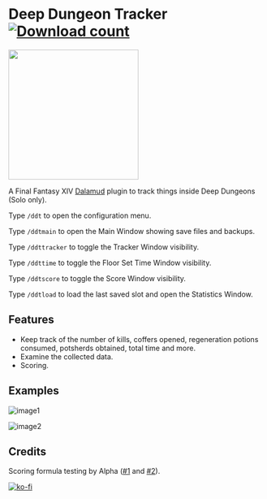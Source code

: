 # Deep Dungeon Tracker [![Download count](https://img.shields.io/endpoint?url=https://vz32sgcoal.execute-api.us-east-1.amazonaws.com/DeepDungeonTracker)](https://github.com/marconsou/deep-dungeon-tracker)
<img src="https://user-images.githubusercontent.com/27457164/195154649-f18da733-842a-4a77-ac72-9fad9343bbad.png" width="256" height="256">

A Final Fantasy XIV [Dalamud](https://github.com/goatcorp/Dalamud) plugin to track things inside Deep Dungeons (Solo only).

Type `/ddt` to open the configuration menu.

Type `/ddtmain` to open the Main Window showing save files and backups.

Type `/ddttracker` to toggle the Tracker Window visibility.

Type `/ddttime` to toggle the Floor Set Time Window visibility.

Type `/ddtscore` to toggle the Score Window visibility.

Type `/ddtload` to load the last saved slot and open the Statistics Window.

## Features
- Keep track of the number of kills, coffers opened, regeneration potions consumed, potsherds obtained, total time and more.
- Examine the collected data.
- Scoring.

## Examples
![image1](https://user-images.githubusercontent.com/27457164/206748558-13186221-83b2-4bc2-9513-2dd1507ec1ea.png)

![image2](https://user-images.githubusercontent.com/27457164/209603639-5a3a314a-dfb7-4b41-81b4-2adfdf31f371.png)

## Credits
Scoring formula testing by Alpha ([#1](https://docs.google.com/document/d/1MnR2Xtj2lol1LESgscI6yi_1xcAeP3FBwJecbD-EiwE) and [#2](https://docs.google.com/spreadsheets/d/1FJGDlSI7yHVVoD3wXRYDjxMWfId8QOkEZkRXpZgH9Yk)).

[![ko-fi](https://ko-fi.com/img/githubbutton_sm.svg)](https://ko-fi.com/marconsou)
